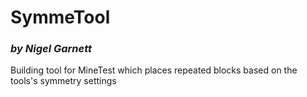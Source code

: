 # SymmeTool
### *by Nigel Garnett*

Building tool for MineTest which places repeated blocks based on the tools's symmetry settings


